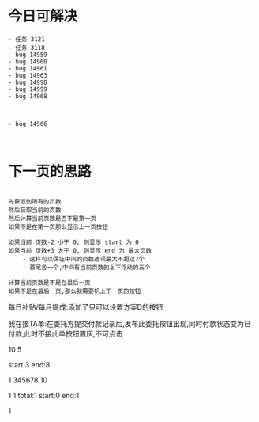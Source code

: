 # 今日可解决
```
- 任务 3121
- 任务 3118
- bug 14959
- bug 14960
- bug 14961
- bug 14963
- bug 14998
- bug 14999
- bug 14968



- bug 14966



```
# 下一页的思路

```

先获取到所有的页数
然后获取当前的页数
然后计算当前页数是否不是第一页
如果不是在第一页那么显示上一页按钮

如果当前 页数-2 小于 0, 则显示 start 为 0
如果当前 页数+3 大于 0, 则显示 end 为 最大页数
    - 这样可以保证中间的页数选项最大不超过7个
    - 首尾各一个,中间有当前页数的上下浮动的五个

计算当前页数是不是在最后一页
如果不是在最后一页,那么就需要机上下一页的按钮

```

每日补贴/每月提成:添加了只可以设置方案D的按钮

我在接TA单:在委托方提交付款记录后,发布此委托按钮出现,同时付款状态变为已付款,此时不接此单按钮置灰,不可点击


10
5

start:3
end:8

1 345678 10


1
1
total:1
start:0
end:1

1

